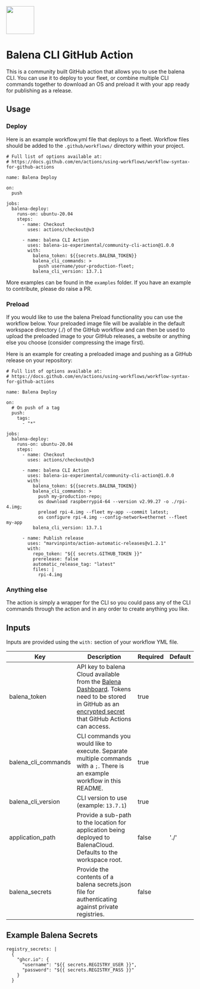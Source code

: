 <img src="https://raw.githubusercontent.com/balena-io-experimental/apps-logo/main/logo.png" width="75" />

# Balena CLI GitHub Action

This is a community built GitHub action that allows you to use the balena CLI. You can use it to deploy to your fleet, or combine multiple CLI commands together to download an OS and preload it with your app ready for publishing as a release.

## Usage

### Deploy

Here is an example workflow.yml file that deploys to a fleet. Workflow files should be added to the `.github/workflows/` directory within your project.

```
# Full list of options available at:
# https://docs.github.com/en/actions/using-workflows/workflow-syntax-for-github-actions

name: Balena Deploy

on:
  push

jobs:
  balena-deploy:
    runs-on: ubuntu-20.04
    steps:
      - name: Checkout
        uses: actions/checkout@v3

      - name: balena CLI Action
        uses: balena-io-experimental/community-cli-action@1.0.0
        with:
          balena_token: ${{secrets.BALENA_TOKEN}}
          balena_cli_commands: >
            push username/your-production-fleet;
          balena_cli_version: 13.7.1
```

More examples can be found in the `examples` folder. If you have an example to contribute, please do raise a PR.

### Preload

If you would like to use the balena Preload functionality you can use the workflow below. Your preloaded image file will be available in the default workspace directory (./) of the GitHub workflow and can then be used to upload the preloaded image to your GitHub releases, a website or anything else you choose (consider compressing the image first).

Here is an example for creating a preloaded image and pushing as a GitHub release on your repository:

```
# Full list of options available at:
# https://docs.github.com/en/actions/using-workflows/workflow-syntax-for-github-actions

name: Balena Deploy

on:
  # On push of a tag
  push:
    tags:
      - "*"

jobs:
  balena-deploy:
    runs-on: ubuntu-20.04
    steps:
      - name: Checkout
        uses: actions/checkout@v3

      - name: balena CLI Action
        uses: balena-io-experimental/community-cli-action@1.0.0
        with:
          balena_token: ${{secrets.BALENA_TOKEN}}
          balena_cli_commands: >
            push my-production-repo;
            os download raspberrypi4-64 --version v2.99.27 -o ./rpi-4.img;
            preload rpi-4.img --fleet my-app --commit latest;
            os configure rpi-4.img --config-network=ethernet --fleet my-app
          balena_cli_version: 13.7.1

      - name: Publish release
        uses: "marvinpinto/action-automatic-releases@v1.2.1"
        with:
          repo_token: "${{ secrets.GITHUB_TOKEN }}"
          prerelease: false
          automatic_release_tag: "latest"
          files: |
            rpi-4.img
```

### Anything else

The action is simply a wrapper for the CLI so you could pass any of the CLI commands through the action and in any order to create anything you like.

## Inputs

Inputs are provided using the `with:` section of your workflow YML file.

| Key                 | Description                                                                                                                                                                                                                                                                                                                                | Required | Default |
| ------------------- | ------------------------------------------------------------------------------------------------------------------------------------------------------------------------------------------------------------------------------------------------------------------------------------------------------------------------------------------ | -------- | ------- |
| balena_token        | API key to balena Cloud available from the [Balena Dashboard](https://dashboard.balena-cloud.com/preferences/access-tokens). Tokens need to be stored in GitHub as an [encrypted secret](https://docs.github.com/en/actions/security-guides/encrypted-secrets#creating-encrypted-secrets-for-a-repository) that GitHub Actions can access. | true     |         |
| balena_cli_commands | CLI commands you would like to execute. Separate multiple commands with a `;`. There is an example workflow in this README.                                                                                                                                                                                                                | true     |         |
| balena_cli_version  | CLI version to use (example: `13.7.1`)                                                                                                                                                                                                                                                                                                     | true     |         |
| application_path    | Provide a sub-path to the location for application being deployed to BalenaCloud. Defaults to the workspace root.                                                                                                                                                                                                                          | false    | './'    |
| balena_secrets      | Provide the contents of a balena secrets.json file for authenticating against private registries.                                                                                                                                                                                                                                          | false    |         |

## Example Balena Secrets

```
registry_secrets: |
  {
    "ghcr.io": {
      "username": "${{ secrets.REGISTRY_USER }}",
      "password": "${{ secrets.REGISTRY_PASS }}"
    }
  }
```
